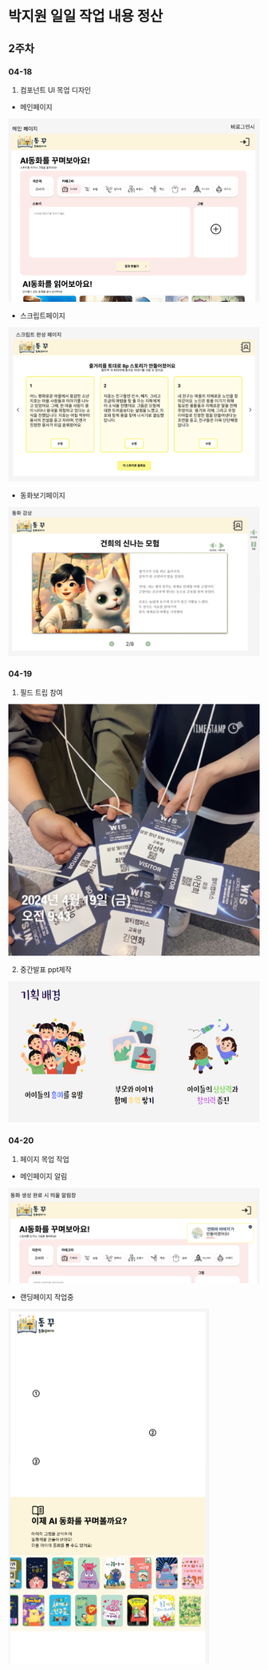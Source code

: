 # 박지원 일일 작업 내용 정산

## 2주차

### 04-18

1. 컴포넌트 UI 목업 디자인

- 메인페이지

![figmaimage.png](./figmaimage.png)


- 스크립트페이지

![scriptimage.png](./scriptimage.png)

- 동화보기페이지

![bookimage.png](./bookimage.png)


### 04-19

1. 필드 트립 참여

![fieldtripimage.png](./fieldtripimage.png)

2. 중간발표 ppt제작

![pptimage.png](./pptimage.png)

### 04-20

1. 페이지 목업 작업

- 메인페이지 알림

![alertimage.png](./alertimage.png)

- 랜딩페이지 작업중

![landingimage.png](./landingimage.png)
